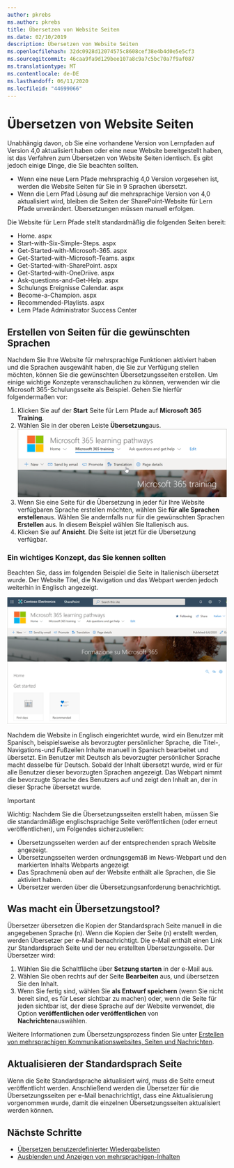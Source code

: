 ```yaml
---
author: pkrebs
ms.author: pkrebs
title: Übersetzen von Website Seiten
ms.date: 02/10/2019
description: Übersetzen von Website Seiten
ms.openlocfilehash: 32dc0928d12074575c8608cef38e4b4d0e5e5cf3
ms.sourcegitcommit: 46caa9fa9d129bee107a8c9a7c5bc70a7f9af087
ms.translationtype: MT
ms.contentlocale: de-DE
ms.lasthandoff: 06/11/2020
ms.locfileid: "44699066"
---
```

# <a name="translate-site-pages"></a>Übersetzen von Website Seiten
Unabhängig davon, ob Sie eine vorhandene Version von Lernpfaden auf Version 4,0 aktualisiert haben oder eine neue Website bereitgestellt haben, ist das Verfahren zum Übersetzen von Website Seiten identisch. Es gibt jedoch einige Dinge, die Sie beachten sollten. 
- Wenn eine neue Lern Pfade mehrsprachig 4,0 Version vorgesehen ist, werden die Website Seiten für Sie in 9 Sprachen übersetzt. 
- Wenn die Lern Pfad Lösung auf die mehrsprachige Version von 4,0 aktualisiert wird, bleiben die Seiten der SharePoint-Website für Lern Pfade unverändert. Übersetzungen müssen manuell erfolgen. 

Die Website für Lern Pfade stellt standardmäßig die folgenden Seiten bereit:

- Home. aspx
- Start-with-Six-Simple-Steps. aspx
- Get-Started-with-Microsoft-365. aspx
- Get-Started-with-Microsoft-Teams. aspx
- Get-Started-with-SharePoint. aspx
- Get-Started-with-OneDriive. aspx
- Ask-questions-and-Get-Help. aspx
- Schulungs Ereignisse Calendar. aspx
- Become-a-Champion. aspx
- Recommended-Playlists. aspx
- Lern Pfade Administrator Success Center

## <a name="create-pages-for-the-languages-you-want"></a>Erstellen von Seiten für die gewünschten Sprachen
Nachdem Sie Ihre Website für mehrsprachige Funktionen aktiviert haben und die Sprachen ausgewählt haben, die Sie zur Verfügung stellen möchten, können Sie die gewünschten Übersetzungsseiten erstellen. Um einige wichtige Konzepte veranschaulichen zu können, verwenden wir die Microsoft 365-Schulungsseite als Beispiel. Gehen Sie hierfür folgendermaßen vor:

1.  Klicken Sie auf der **Start** Seite für Lern Pfade auf **Microsoft 365 Training**.  
2.  Wählen Sie in der oberen Leiste **Übersetzung**aus.
![custom_update_ml_transbutton.png](media/custom_update_ml_transbutton.png)
3. Wenn Sie eine Seite für die Übersetzung in jeder für Ihre Website verfügbaren Sprache erstellen möchten, wählen Sie **für alle Sprachen erstellen**aus. Wählen Sie andernfalls nur für die gewünschten Sprachen **Erstellen** aus. In diesem Beispiel wählen Sie Italienisch aus.
4.  Klicken Sie auf **Ansicht**. Die Seite ist jetzt für die Übersetzung verfügbar. 

### <a name="an-important-concept-to-know"></a>Ein wichtiges Konzept, das Sie kennen sollten
Beachten Sie, dass im folgenden Beispiel die Seite in Italienisch übersetzt wurde. Der Website Titel, die Navigation und das Webpart werden jedoch weiterhin in Englisch angezeigt. 

![custom_update_ml_transpgconcept.png](media/custom_update_ml_transpgconcept.png)

 Nachdem die Website in Englisch eingerichtet wurde, wird ein Benutzer mit Spanisch, beispielsweise als bevorzugter persönlicher Sprache, die Titel-, Navigations-und Fußzeilen Inhalte manuell in Spanisch bearbeitet und übersetzt. Ein Benutzer mit Deutsch als bevorzugter persönlicher Sprache macht dasselbe für Deutsch. Sobald der Inhalt übersetzt wurde, wird er für alle Benutzer dieser bevorzugten Sprachen angezeigt. Das Webpart nimmt die bevorzugte Sprache des Benutzers auf und zeigt den Inhalt an, der in dieser Sprache übersetzt wurde. 

> [!IMPORTANT]
> Wichtig: Nachdem Sie die Übersetzungsseiten erstellt haben, müssen Sie die standardmäßige englischsprachige Seite veröffentlichen (oder erneut veröffentlichen), um Folgendes sicherzustellen:
- Übersetzungsseiten werden auf der entsprechenden sprach Website angezeigt.
- Übersetzungsseiten werden ordnungsgemäß im News-Webpart und den markierten Inhalts Webparts angezeigt
- Das Sprachmenü oben auf der Website enthält alle Sprachen, die Sie aktiviert haben.
- Übersetzer werden über die Übersetzungsanforderung benachrichtigt.

## <a name="what-does-a-translator-do"></a>Was macht ein Übersetzungstool?
Übersetzer übersetzen die Kopien der Standardsprach Seite manuell in die angegebenen Sprache (n). Wenn die Kopien der Seite (n) erstellt werden, werden Übersetzer per e-Mail benachrichtigt. Die e-Mail enthält einen Link zur Standardsprach Seite und der neu erstellten Übersetzungsseite. Der Übersetzer wird:
1. Wählen Sie die Schaltfläche über **Setzung starten** in der e-Mail aus.
2. Wählen Sie oben rechts auf der Seite **Bearbeiten** aus, und übersetzen Sie den Inhalt.
3. Wenn Sie fertig sind, wählen Sie **als Entwurf speichern** (wenn Sie nicht bereit sind, es für Leser sichtbar zu machen) oder, wenn die Seite für jeden sichtbar ist, der diese Sprache auf der Website verwendet, die Option **veröffentlichen oder veröffentlichen** von **Nachrichten**auswählen.

Weitere Informationen zum Übersetzungsprozess finden Sie unter [Erstellen von mehrsprachigen Kommunikationswebsites, Seiten und Nachrichten](https://support.office.com/en-us/article/2bb7d610-5453-41c6-a0e8-6f40b3ed750c). 

## <a name="updating-the-default-language-page"></a>Aktualisieren der Standardsprach Seite
Wenn die Seite Standardsprache aktualisiert wird, muss die Seite erneut veröffentlicht werden. Anschließend werden die Übersetzer für die Übersetzungsseiten per e-Mail benachrichtigt, dass eine Aktualisierung vorgenommen wurde, damit die einzelnen Übersetzungsseiten aktualisiert werden können.

## <a name="next-steps"></a>Nächste Schritte
- [Übersetzen benutzerdefinierter Wiedergabelisten](custom_translate_pl_ml.md)
- [Ausblenden und Anzeigen von mehrsprachigen-Inhalten](custom_translate_pl_ml.md)
